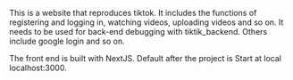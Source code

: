 This is a website that reproduces tiktok.
It includes the functions of registering and logging in, watching videos, uploading videos and so on.
It needs to be used for back-end debugging with tiktik_backend.
Others include google login and so on.

The front end is built with NextJS.
Default after the project is Start at local localhost:3000.

